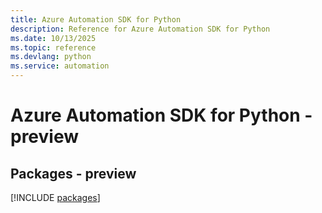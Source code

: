 ```yaml
---
title: Azure Automation SDK for Python
description: Reference for Azure Automation SDK for Python
ms.date: 10/13/2025
ms.topic: reference
ms.devlang: python
ms.service: automation
---
```

# Azure Automation SDK for Python - preview
## Packages - preview
[!INCLUDE [packages](automation-index.md)]
